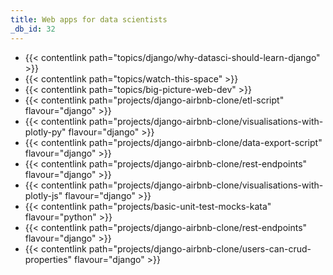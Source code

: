 ```yaml
---
title: Web apps for data scientists
_db_id: 32
---
```


- {{< contentlink path="topics/django/why-datasci-should-learn-django" >}}
- {{< contentlink path="topics/watch-this-space" >}}
- {{< contentlink path="topics/big-picture-web-dev" >}}
- {{< contentlink path="projects/django-airbnb-clone/etl-script" flavour="django" >}}
- {{< contentlink path="projects/django-airbnb-clone/visualisations-with-plotly-py" flavour="django" >}}
- {{< contentlink path="projects/django-airbnb-clone/data-export-script" flavour="django" >}}
- {{< contentlink path="projects/django-airbnb-clone/rest-endpoints" flavour="django" >}}
- {{< contentlink path="projects/django-airbnb-clone/visualisations-with-plotly-js" flavour="django" >}}
- {{< contentlink path="projects/basic-unit-test-mocks-kata" flavour="python" >}}
- {{< contentlink path="projects/django-airbnb-clone/rest-endpoints" flavour="django" >}}
- {{< contentlink path="projects/django-airbnb-clone/users-can-crud-properties" flavour="django" >}}
